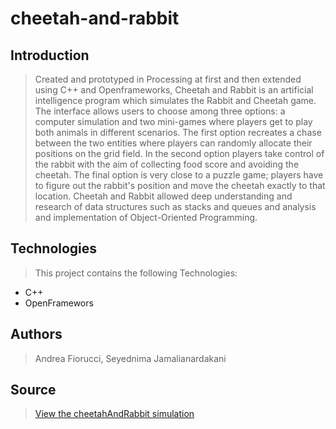 # cheetah-and-rabbit

## Introduction

> Created and prototyped in Processing at first and then extended using C++ and Openframeworks, Cheetah and Rabbit is an artificial intelligence program which simulates the Rabbit and Cheetah game. The interface allows users to choose among three options: a computer simulation and two mini-games where players get to play both animals in different scenarios. The first option recreates a chase between the two entities where players can randomly allocate their positions on the grid field. In the second option players take control of the rabbit with the aim of collecting food score and avoiding the cheetah. The final option is very close to a puzzle game; players have to figure out the rabbit's position and move the cheetah exactly to that location. Cheetah and Rabbit allowed deep understanding and research of data structures such as stacks and queues and analysis and implementation of Object-Oriented Programming.

## Technologies

> This project contains the following Technologies:
- C++
- OpenFramewors

## Authors
> Andrea Fiorucci, Seyednima Jamalianardakani

## Source

>  <a href = "https://andyhgames.com/past_project/cheetah-and-rabbit">View the cheetahAndRabbit simulation</a>




